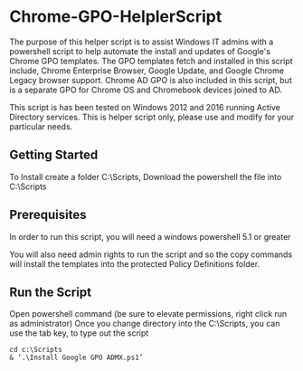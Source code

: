# Chrome-GPO-HelplerScript
The purpose of this helper script is to assist Windows IT admins with a powershell script to help automate the install and updates of Google's Chrome GPO templates.  The GPO templates fetch and installed in this script include, Chrome Enterprise Browser, Google Update, and Google Chrome Legacy browser support.  Chrome AD GPO is also included in this script, but is a separate GPO for Chrome OS and Chromebook devices joined to AD.

This script is has been tested on Windows 2012 and 2016 running Active Directory services.
This is helper script only, please use and modify for your particular needs. 

## Getting Started

To Install create a folder C:\Scripts, 
Download the powershell the file into C:\Scripts

## Prerequisites

In order to run this script, you will need a windows powershell 5.1 or greater

You will also need admin rights to run the script and so the copy commands will install the templates into the protected Policy Definitions folder.  


## Run the Script

Open powershell command (be sure to elevate permissions, right click run as administrator)
Once you change directory into the C:\Scripts, you can use the tab key, to type out the script

```
cd c:\Scripts
& ‘.\Install Google GPO ADMX.ps1’
```
